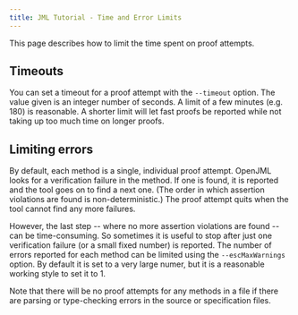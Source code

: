 ```yaml
---
title: JML Tutorial - Time and Error Limits
---
```


This page describes how to limit the time spent on proof attempts.

## Timeouts

You can set a timeout for a proof attempt with the `--timeout` option.
The value given is an integer number of seconds. A limit of a few minutes 
(e.g. 180) is reasonable. A shorter limit will let fast proofs be reported
while not taking up too much time on longer proofs. 

## Limiting errors

By default, each method is a single, individual proof attempt. OpenJML
looks for a verification failure in the method. If one is found, it is reported
and the tool goes on to find a next one. (The order in which assertion violations
are found is non-deterministic.) The proof attempt quits when the tool cannot
find any more failures.

However, the last step -- where no more assertion violations are found --
can be time-consuming. So sometimes it is useful to stop after just one verification failure  (or a small fixed number) is reported.
The number of errors reported for each method can be limited using the 
`--escMaxWarnings` option. By default it is set to a very large numer,
but it is a reasonable working style to set it to 1.

Note that there will be no proof attempts for any methods in a file if there
are parsing or type-checking errors in the source or specification files.



